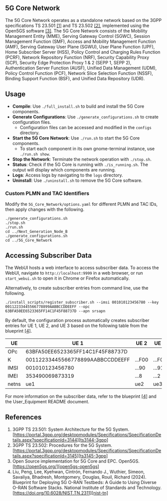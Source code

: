 ## 5G Core Network

The 5G Core Network operates as a standalone network based on the 3GPP specifications TS 23.501 [[1]][ts3144-3gpp] and TS 23.502 [[2]][ts3145-3gpp], implemented using the Open5GS software [[3]][open5gs-open5gs]. The 5G Core Network consists of the Mobility Management Entity (MME), Serving Gateway Control (SGWC), Session Management Function (SMF), Access and Mobility Management Function (AMF), Serving Gateway User Plane (SGWU), User Plane Function (UPF), Home Subscriber Server (HSS), Policy Control and Charging Rules Function (PCRF), Network Repository Function (NRF), Security Capability Proxy (SCP), Security Edge Protection Proxy 1 & 2 (SEPP 1, SEPP 2), Authentication Server Function (AUSF), Unified Data Management (UDM), Policy Control Function (PCF), Network Slice Selection Function (NSSF), Binding Support Function (BSF), and Unified Data Repository (UDR).

## Usage

- **Compile**: Use `./full_install.sh` to build and install the 5G Core components.
- **Generate Configurations**: Use `./generate_configurations.sh` to create configuration files.
  - Configuration files can be accessed and modified in the `configs` directory.
- **Start the 5G Core Network**: Use `./run.sh` to start the 5G Core components.
  - To start each component in its own gnome-terminal instance, use `./run.sh show`.
- **Stop the Network**: Terminate the network operation with `./stop.sh`.
- **Status**: Check if the 5G Core is running with `./is_running.sh`. The output will display which components are running.
- **Logs**: Access logs by navigating to the `logs` directory.
- **Uninstall**: Use `./uninstall.sh` to remove the 5G Core software.

### Custom PLMN and TAC Identifiers

Modify the `5G_Core_Network/options.yaml` for different PLMN and TAC IDs, then apply changes with the following.

```console
./generate_configurations.sh
./stop.sh
./run.sh
cd ../Next_Generation_Node_B
./generate_configurations.sh
cd ../5G_Core_Network
```

## Accessing Subscriber Data

The WebUI hosts a web interface to access subscriber data. To access the WebUI, navigate to `http://localhost:9999` in a web browser, or run `start_webui.sh` to open it in Chrome or Firefox automatically.

Alternatively, to create subscriber entries from command line, use the following.

```console
./install_scripts/register_subscriber.sh --imsi 001010123456780 --key 00112233445566778899AABBCCDDEEFF --opc 63BFA50EE6523365FF14C1F45F88737D --apn srsapn
```

By default, the configuration process automatically creates subscriber entries for UE 1, UE 2, and UE 3 based on the following table from the blueprint [[4]][nist-tn].

<table><thead>
  <tr>
    <th>UE</th>
    <th>UE 1</th>
    <th>UE 2</th>
    <th>UE 3</th>
  </tr></thead>
<tbody>
  <tr>
    <td>OPc</td>
    <td colspan="3">63BFA50EE6523365FF14C1F45F88737D</td>
  </tr>
  <tr>
    <td>K</td>
    <td>00112233445566778899AABBCCDDEEFF</td>
    <td>...F00</td>
    <td>...F01</td>
  </tr>
  <tr>
    <td>IMSI</td>
    <td>001010123456780</td>
    <td>...90</td>
    <td>...91</td>
  </tr>
  <tr>
    <td>IMEI</td>
    <td>353490069873319</td>
    <td>...8</td>
    <td>...2</td>
  </tr>
  <tr>
    <td>netns</td>
    <td>ue1</td>
    <td>ue2</td>
    <td>ue3</td>
  </tr>
  <!-- <tr>
    <td>TX Port</td>
    <td>2101</td>
    <td>2201</td>
    <td>2301</td>
  </tr>
  <tr>
    <td>RX Port</td>
    <td>2100</td>
    <td>2200</td>
    <td>2300</td>
  </tr> -->
</tbody>
</table>

For more information on the subscriber data, refer to the blueprint [[4]][nist-tn] and the User_Equipment README document.

## References

1. 3GPP TS 23.501: System Architecture for the 5G System. [https://portal.3gpp.org/desktopmodules/Specifications/SpecificationDetails.aspx?specificationId=3144][ts3144-3gpp]
2. 3GPP TS 23.502: Procedures for the 5G System. [https://portal.3gpp.org/desktopmodules/Specifications/SpecificationDetails.aspx?specificationId=3145][ts3145-3gpp]
3. Open Source implementation for 5G Core and EPC. Open5GS. [https://open5gs.org/][open5gs-open5gs]
4. Liu, Peng, Lee, Kyehwan, Cintrón, Fernando J., Wuthier, Simeon, Savaliya, Bhadresh, Montgomery, Douglas, Rouil, Richard (2024). Blueprint for Deploying 5G O-RAN Testbeds: A Guide to Using Diverse O-RAN Software Stacks. National Institute of Standards and Technology. [https://doi.org/10.6028/NIST.TN.2311][nist-tn]

<!-- References -->

[ts3144-3gpp]: https://portal.3gpp.org/desktopmodules/Specifications/SpecificationDetails.aspx?specificationId=3144
[ts3145-3gpp]: https://portal.3gpp.org/desktopmodules/Specifications/SpecificationDetails.aspx?specificationId=3145
[open5gs-open5gs]: https://open5gs.org
[nist-tn]: https://doi.org/10.6028/NIST.TN.2311
